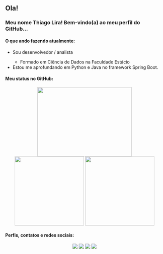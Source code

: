 ## Ola!

### Meu nome Thiago Lira! Bem-vindo(a) ao meu perfil do GitHub...

#### O que ando fazendo atualmente:

<ul>
  <li>Sou desenvolvedor / analista</li>
    <ul><li>Formado em Ciência de Dados na Faculdade Estácio</li></ul>
  <li>Estou me aprofundando em Python e Java no framework Spring Boot.</li>
</ul>

#### Meu status no GitHub:

<div align="center">
	<img height="220em" width="300em" src="https://github-readme-stats.vercel.app/api/top-langs/?username=ThiagoLira19&langs_count=7&theme=highcontrast"/>
	<img height="220em" src="https://github-readme-stats.vercel.app/api/top-langs/?username=ThiagoLira19&layout=donut-vertical&langs_count=7&theme=highcontrast"/>
    	<img height="220em" src="https://github-readme-stats.vercel.app/api?username=ThiagoLira19&show_icons=true&theme=highcontrast&include_all_commits=true&count_private=true"/>
</div>

#### Perfis, contatos e redes sociais:
<div align="center"> 
  <a href="https://www.github.com/ThiagoLira19/" target="_blank"><img src="https://img.shields.io/badge/GitHub-330F63?style=for-the-badge&logo=github&logoColor=white" target="_blank"></a>
  <a href="https://www.linkedin.com/in/thiago-lira-da-silva-7154304a/" target="_blank"><img src="https://img.shields.io/badge/LinkedIn-%230077B5?style=for-the-badge&logo=linkedin&logoColor=white" target="_blank"></a>
  <a href="https://api.whatsapp.com/send?phone=5521967488394&text=Olá Thiago!" target="_blank"><img src="https://img.shields.io/badge/WhatsApp-25D366?style=for-the-badge&logo=whatsapp&logoColor=white"></a>
  <a href = "mailto:thiagoliradasilva@gmail.com" target="_blank"><img src="https://img.shields.io/badge/Email-%23333?style=for-the-badge&logo=gmail&logoColor=white" target="_blank"></a>
</div>
